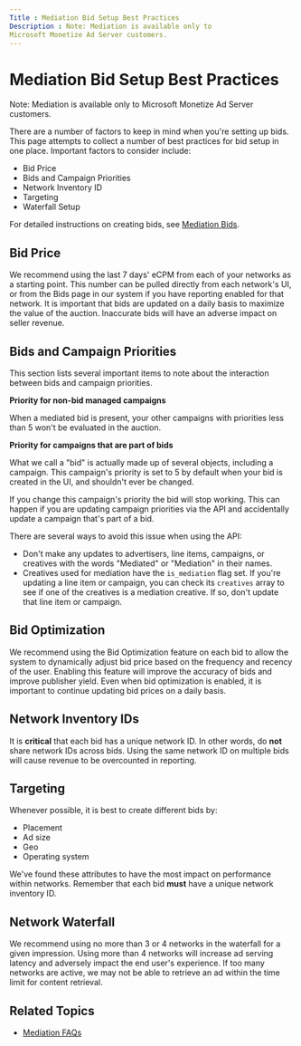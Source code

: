 ```yaml
---
Title : Mediation Bid Setup Best Practices
Description : Note: Mediation is available only to
Microsoft Monetize Ad Server customers.
---
```



# Mediation Bid Setup Best Practices





Note: Mediation is available only to
Microsoft Monetize Ad Server customers.





There are a number of factors to keep in mind when you're setting up
bids. This page attempts to collect a number of best practices for bid
setup in one place. Important factors to consider include:

- Bid Price
- Bids and Campaign Priorities
- Network Inventory ID
- Targeting
- Waterfall Setup



For detailed instructions on creating bids, see
<a href="mediation-bids.html" class="xref">Mediation Bids</a>.

<div id="mediation-bid-setup-best-practices__section_iky_4dh_bwb"
>

## Bid Price

We recommend using the last 7 days' eCPM from each of your networks as a
starting point. This number can be pulled directly from each network's
UI, or from the Bids page in our
system if you have reporting enabled for that network. It is important
that bids are updated on a daily basis to maximize the value of the
auction. Inaccurate bids will have an adverse impact on seller revenue.



<div id="mediation-bid-setup-best-practices__section_jyw_gfh_bwb"
>

## Bids and Campaign Priorities

This section lists several important items to note about the interaction
between bids and campaign priorities.

**Priority for non-bid managed campaigns**

When a mediated bid is present, your other campaigns with priorities
less than 5 won't be evaluated in the auction.

**Priority for campaigns that are part of bids**

What we call a "bid" is actually made up of several objects, including a
campaign. This campaign's priority is set to 5 by default when your bid
is created in the UI, and shouldn't ever be changed.

If you change this campaign's priority the bid will stop working. This
can happen if you are updating campaign priorities via the API and
accidentally update a campaign that's part of a bid.



There are several ways to avoid this issue when using the API:

- Don't make any updates to advertisers, line items, campaigns, or
  creatives with the words "Mediated" or "Mediation" in their names.
- Creatives used for mediation have the `is_mediation` flag set. If
  you're updating a line item or campaign, you can check its `creatives`
  array to see if one of the creatives is a mediation creative. If so,
  don't update that line item or campaign.





<div id="mediation-bid-setup-best-practices__section_sl1_sfh_bwb"
>

## Bid Optimization

We recommend using the Bid
Optimization feature on each bid to allow the system to
dynamically adjust bid price based on the frequency and recency of the
user. Enabling this feature will improve the accuracy of bids and
improve publisher yield. Even when bid optimization is enabled, it is
important to continue updating bid prices on a daily basis.



<div id="mediation-bid-setup-best-practices__section_igg_1gh_bwb"
>

## Network Inventory IDs

It is **critical** that each bid has a unique network ID. In other
words, do **not** share network IDs across bids. Using the same network
ID on multiple bids will cause revenue to be overcounted in reporting.



<div id="mediation-bid-setup-best-practices__section_m4w_bgh_bwb"
>

## Targeting



Whenever possible, it is best to create different bids by:

- Placement
- Ad size
- Geo
- Operating system



We've found these attributes to have the most impact on performance
within networks. Remember that each bid **must** have a unique network
inventory ID.



<div id="mediation-bid-setup-best-practices__section_hzw_fgh_bwb"
>

## Network Waterfall

We recommend using no more than 3 or 4 networks in the waterfall for a
given impression. Using more than 4 networks will increase ad serving
latency and adversely impact the end user's experience. If too many
networks are active, we may not be able to retrieve an ad within the
time limit for content retrieval.



<div id="mediation-bid-setup-best-practices__section_gvy_hgh_bwb"
>

## Related Topics



- <a href="mediation-faqs.html" class="xref">Mediation FAQs</a>








